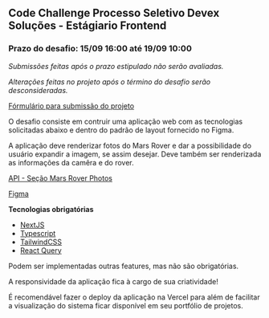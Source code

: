 ## **Code Challenge Processo Seletivo Devex Soluções - Estágiario Frontend**

### Prazo do desafio: 15/09 16:00 até 19/09 10:00

_Submissões feitas após o prazo estipulado não serão avaliadas._

_Alterações feitas no projeto após o término do desafio serão desconsideradas._

[Fórmulário para submissão do projeto](https://forms.office.com/r/2QXUebLG1i)

O desafio consiste em contruir uma aplicação web com as tecnologias solicitadas abaixo e dentro do padrão de layout fornecido no Figma.

A aplicação deve renderizar fotos do Mars Rover e dar a possibilidade do usuário expandir a imagem, se assim desejar. Deve também ser renderizada as informações da camêra e do rover.

[API - Seção Mars Rover Photos](https://api.nasa.gov)

[Figma](https://www.figma.com/file/HB65yCq9R7mlQE1gxwQHS7/Challenge?node-id=0:1)

**Tecnologias obrigatórias**

- [NextJS](https://nextjs.org)
- [Typescript](https://www.typescriptlang.org)
- [TailwindCSS](https://tailwindcss.com)
- [React Query](https://tanstack.com/query/v4)

Podem ser implementadas outras features, mas não são obrigatórias.

A responsividade da aplicação fica à cargo de sua criatividade!

É recomendável fazer o deploy da aplicação na Vercel para além de facilitar a visualização do sistema ficar disponível em seu portfólio de projetos.
